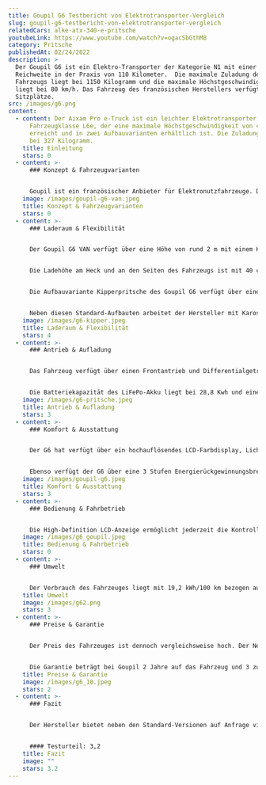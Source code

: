 ```yaml
---
title: Goupil G6 Testbericht von Elektrotransporter-Vergleich
slug: goupil-g6-testbericht-von-elektrotransporter-vergleich
relatedCars: alke-atx-340-e-pritsche
youtubeLink: https://www.youtube.com/watch?v=ogacSbGthM8
category: Pritsche
publishedAt: 02/24/2022
description: >
  Der Goupil G6 ist ein Elektro-Transporter der Kategorie N1 mit einer
  Reichweite in der Praxis von 110 Kilometer.  Die maximale Zuladung des
  Fahrzeugs liegt bei 1150 Kilogramm und die maximale Höchstgeschwindigkeit
  liegt bei 80 km/h. Das Fahrzeug des französischen Herstellers verfügt über 3
  Sitzplätze.         
src: /images/g6.png
content:
  - content: Der Aixam Pro e-Truck ist ein leichter Elektrotransporter der
      Fahrzeugklasse L6e, der eine maximale Höchstgeschwindigkeit von 45 km/h
      erreicht und in zwei Aufbauvarianten erhältlich ist. Die Zuladung liegt
      bei 327 Kilogramm.
    title: Einleitung
    stars: 0
  - content: >-
      ### Konzept & Fahrzeugvarianten


      Goupil ist ein französischer Anbieter für Elektronutzfahrzeuge. Der 100 % elektrische G6 ist aktuell das größte Fahrzeug des Herstellers und wurde für die Anforderungen alltäglicher Arbeiten konzipiert. Der Transporter wurde hierfür mit einem tiefliegenden Fahrgestell konstruiert und ermöglicht dadurch verschiedenste Varianten. Der G6 ist als feste oder kippbare Pritsche, Van, Hubarbeitsbühne, Müllkipper oder Innensteher-Verkaufsfahrzeug mit 1,90 m Höhe.
    image: /images/goupil-g6-van.jpeg
    title: Konzept & Fahrzeugvarianten
    stars: 0
  - content: >-
      ### Laderaum & Flexibilität


      Der Goupil G6 VAN verfügt über eine Höhe von rund 2 m mit einem Koffer-Volumen von 9 m3. Die Brutto-Nutzlast des Fahrzeugs liegt bei 800 kg. 


      Die Ladehöhe am Heck und an den Seiten des Fahrzeugs ist mit 40 cm vergleichsweise niedrig. Über eine seitliche Schiebetür oder eine Flügeltür am Heck (mit 70° Öffnung) lassen sich problemlos auch sperrige Gegenstände ein- und ausladen. Optional ist der Kofferaufbau auch mit Radar sowie Rückfahrkamera erhältlich. 


      Die Aufbauvariante Kipperpritsche des Goupil G6 verfügt über eine Nutzlast von 900 kg (ohne Box hinter der Kabine). Die Ladekantenhöhe beträgt 92,5 cm. Der Aufbau kommt zudem serienmäßig mit Alu-Bordwänden und Werkzeughalter an der Kabinenrückwand. Die Bedienung des Kipper-Aufbaus erfolgt über Bedientasten am Armaturenbrett oder eine Fernbedienung.


      Neben diesen Standard-Aufbauten arbeitet der Hersteller mit Karosseriebauern zusammen um seinen Kunden spezialisierte Schlüssellösungen anzubieten. Dazu zählen beispielsweise Hubarbeitsbühne, Müllkipper, Abrollkipper mit Ladekran, Spezialaufbau für Personentransporte und viele weitere.
    image: /images/g6-kipper.jpeg
    title: Laderaum & Flexibilität
    stars: 4
  - content: >-
      ### Antrieb & Aufladung


      Das Fahrzeug verfügt über einen Frontantrieb und Differentialgetriebe. Der Motor kommt vom Hersteller Nidec und verfügt über eine Spannung von 67 V AC, Die Leistung liegt bei 35 kW mit einem maximalen Drehmoment von 182 Nm.


      Die Batteriekapazität des LiFePo-Akku liegt bei 28,8 Kwh und einer maximalen Reichweite gemäß WLTP-Zyklus bis zu 150 km. In der Praxis kommt der Elektrotransporter laut Hersteller auf 110 km.  Mit dem Typ 2 Stecker kann das Fahrzeug in 5 Stunden an einer elektrischen Ladestation geladen werden.
    image: /images/g6-pritsche.jpeg
    title: Antrieb & Aufladung
    stars: 3
  - content: >-
      ### Komfort & Ausstattung


      Der G6 hat verfügt über ein hochauflösendes LCD-Farbdisplay, Licht- und Regensensor, LED-Leuchten, eine Heizung, USB-Anschluss im Innenraum. Zudem verfügt das Fahrzeug über eine Servolenkung, elektrische Fensterheber sowie elektrisch beheizte, verstellbare und klappbare Außenspiegel.


      Ebenso verfügt der G6 über eine 3 Stufen Energierückgewinnungsbremse sowie einen Schneemodus (Rekuperation deaktiviert). Die Maximale Steigfähigkeit des Fahrzeugs liegt leer bei 30 % und beladen bei 20 %. Die Maximale Anhängelast liegt ungebremst bei 750 kg und gebremst (gem. StVZO) bei 1700 kg.
    image: /images/goupil-g6.jpeg
    title: Komfort & Ausstattung
    stars: 3
  - content: >-
      ### Bedienung & Fahrbetrieb


      Die High-Definition LCD-Anzeige ermöglicht jederzeit die Kontrolle des Energieverbrauchs. Zusätzlich informiert das digitale Control-Panel über die wichtigsten Fahrzeugfunktionen, z. B. die elektrische Einstellung der Bremsen, LED-Frontleuchten, der Rückspiegel und weiterer Statusanzeigen im Fahrbetrieb.
    image: /images/g6_goupil.jpeg
    title: Bedienung & Fahrbetrieb
    stars: 0
  - content: >-
      ### Umwelt


      Der Verbrauch des Fahrzeuges liegt mit 19,2 kWh/100 km bezogen auf die Fahrzeuggröße in einem annehmbaren Bereich. Das Nachrüsten von energiesparenden Solar-Panels ist nicht möglich. Bei angenommenen 30 Cent pro Kilowattstunde kosten 100 km Fahrstrecke 5,76 €.
    title: Umwelt
    image: /images/g62.png
    stars: 3
  - content: >-
      ### Preise & Garantie


      Der Preis des Fahrzeuges ist dennoch vergleichsweise hoch. Der Netto-Listenpreis für das Chassis – also ohne Aufbauten – beträgt 58.973,12 Euro. 


      Die Garantie beträgt bei Goupil 2 Jahre auf das Fahrzeug und 3 zusätzliche Jahre  auf die Batterie.
    title: Preise & Garantie
    image: /images/g6_10.jpeg
    stars: 2
  - content: >-
      ### Fazit


      Der Hersteller bietet neben den Standard-Versionen auf Anfrage viele verschiedene Aufbauten an. Die interessante Architektur des Chassis ermöglicht niedrige Ladekantenhöhen und dadurch unkompliziertes Arbeiten. Der Preis des Fahrzeugs schlägt jedoch ordentlich zu buche. Ebenso lässt sich über die Optik des Fahrzeuges streiten. 


      #### Testurteil: 3,2
    title: Fazit
    image: ""
    stars: 3.2
---
```

